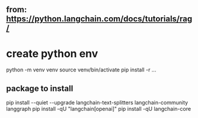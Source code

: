 ## from: https://python.langchain.com/docs/tutorials/rag/

# create python env
python -m venv venv
source venv/bin/activate
pip install -r ...

## package to install
pip install --quiet --upgrade langchain-text-splitters langchain-community langgraph
pip install -qU "langchain[openai]"
pip install -qU langchain-core
